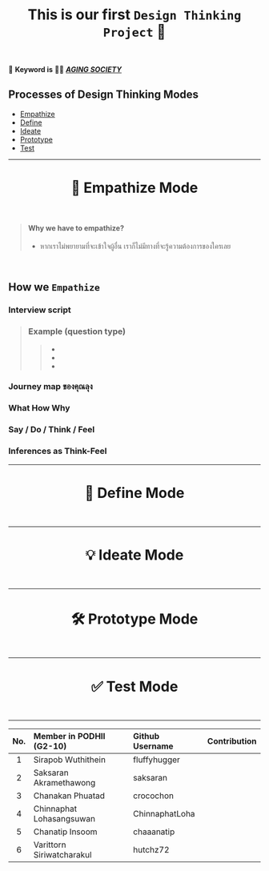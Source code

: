 <h1 align=center>This is our first <code>Design Thinking Project</code> 💖</h1>
<br>

📌 **Keyword is** 🧓👵	 [***AGING SOCIETY***](https://www.fwd.co.th/th/article/health/elderly-society/)
## Processes of Design Thinking Modes
- [Empathize](#Empathize)
- [Define](#Define)
- [Ideate](#Ideate)
- [Prototype](#Prototype)
- [Test](#Test)
---

<h1 align=center id=Empathize>🤗 Empathize Mode</h1>
<br>

> #### Why we have to empathize?
> - หากเราไม่พยายามที่จะเข้าใจผู้อื่น เราก็ไม่มีทางที่จะรู้ความต้องการของใครเลย

<br>

## How we `Empathize`

### Interview script
> ### Example (question type)
>> -
>> -
>> -

### Journey map ของคุณลุง
<!--paste the journey map pic here-->

### What How Why
<!--For PlengPop-->

### Say / Do / Think / Feel
<!--paste the matrix pic here-->

### Inferences as Think-Feel
<!--For ImAim-->

---

<h1 align=center id=Define>🤔 Define Mode</h1>
<br>

---

<h1 align=center id=Ideate>💡 Ideate Mode</h1>
<br>

---

<h1 align=center id=Prototype>🛠️ Prototype Mode</h1>
<br>

---

<h1 align=center id=Test>✅ Test Mode</h1>
<br>

---
<!--Each team member's contribution in this assignment-->
No. | Member in PODHII (G2-10) | Github Username | Contribution
:---:|:---|:---|:---
1 | Sirapob Wuthithein | fluffyhugger | 
2 | Saksaran Akramethawong | saksaran | 
3 | Chanakan Phuatad | crocochon | 
4 | Chinnaphat Lohasangsuwan | ChinnaphatLoha | 
5 | Chanatip Insoom | chaaanatip | 
6 | Varittorn Siriwatcharakul | hutchz72 | 
